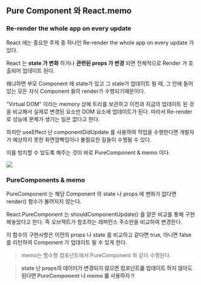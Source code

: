 ## Pure Component 와 React.memo

### Re-render the whole app on every update

React 에는 중요한 주제 중 하나인 Re-render the whole app on every update 가 있다.

React 는 **state 가 변화** 하거나 **관련된 props 가 변경** 되면 전체적으로 Render 가 호출되어 업데이트 된다.

왜냐하면 부모 Component 에 state가 있고 그 state가 업데이트 될 때, 그 안에 들어있는 모든 자식 Component 들의 render가 수행되기때문이다.

"Virtual DOM" 이라는 memory 상에 트리를 보관하고 이전과 지금의 업데이트 된 것을 비교해서 실제로 변경된 요소만 DOM 요소에 업데이트가 된다. 따라서 Re-render 로 성능에 문제가 생기는 일은 없다고 한다.

하지만 useEffect 난 componentDidUpdate 를 사용하여 작업을 수행한다면 개발자가 예상하지 못한 화면깜빡임이나 불필요한 일들이 수행될 수 있다.

이를 방지할 수 있도록 해주는 것이 바로 PureComponent & memo 이다.

![](https://media.vlpt.us/images/kihyeon8949/post/d6bbd9ad-2861-4d7d-ba49-a576244f9285/IMG_B1E7FE788E7E-1%203.jpeg)

### PureComponents & memo

PureComponent 는 해당 Component 의 state 나 props 에 변화가 없다면 render() 함수가 불려지지 않는다.

React.PureComponent 는 shouldComponentUpdate() 를 얕은 비교를 통해 구현해놓았다고 한다.
즉 오브젝트가 참조하는 레퍼런스 주소만을 비교하여 변경한다.

이 함수의 구현사항은 이전의 props 나 state 를 비교하고 같다면 true, 아니면 false 를 리턴하여 Component 가 업데이트 될 수 있게 한다.

> memo는 함수형 컴포넌트에서 PureComponent 와 같이 수행된다.

> **state 난 props의 데이터가 변경되지 않으면 컴포넌트를 업데이트 하지 않아도 된다면 PureComponent 나 memo 를 사용하자 !!**
